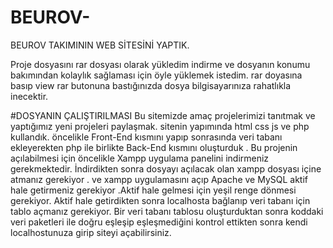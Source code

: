 # BEUROV-
BEUROV TAKIMININ WEB SİTESİNİ YAPTIK.

Proje dosyasını rar dosyası olarak yükledim indirme ve dosyanın konumu bakımından kolaylık sağlaması için öyle yüklemek istedim.
rar doyasına basıp view rar butonuna bastığınızda dosya bilgisayarınıza rahatlıkla inecektir.

#DOSYANIN ÇALIŞTIRILMASI 
Bu sitemizde amaç projelerimizi tanıtmak ve yaptığımız yeni projeleri paylaşmak.
sitenin yapımında html css js ve php kullandık.
öncelikle Front-End kısmını yapıp sonrasında veri tabanı ekleyerekten php ile birlikte Back-End kısmını oluşturduk .
Bu projenin açılabilmesi için öncelikle Xampp uygulama panelini indirmeniz gerekmektedir. İndirdikten sonra dosyayı açılacak olan xampp dosyası içine atmanız gerekiyor . ve xampp uygulamasını açıp Apache ve MySQL aktif hale getirmeniz gerekiyor .Aktif hale gelmesi için yeşil renge dönmesi gerekiyor.
Aktif hale getirdikten sonra localhosta bağlanıp veri tabanı için tablo açmanız gerekiyor. Bir veri tabanı tablosu oluşturduktan sonra koddaki veri paketleri ile doğru eşleşip eşleşmediğini kontrol ettikten sonra kendi localhostunuza girip siteyi açabilirsiniz.
